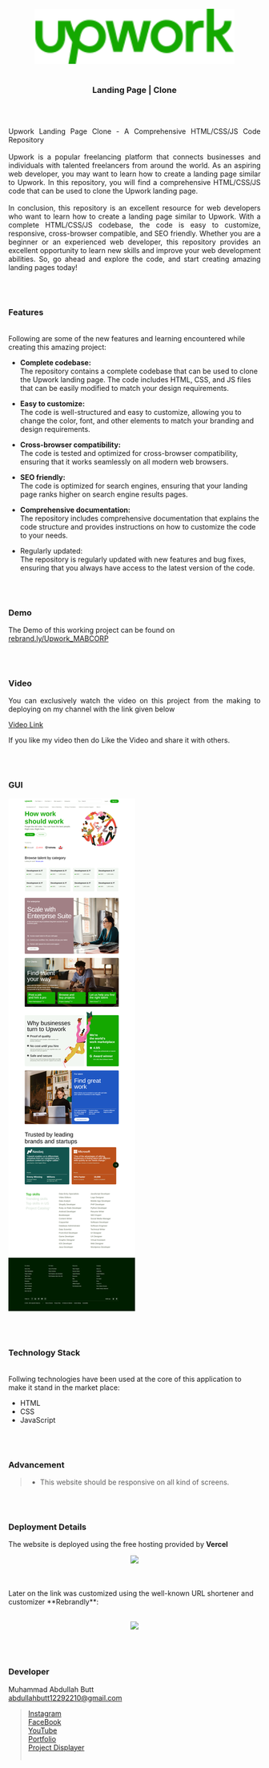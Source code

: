 <p align="center">
  <img src = "/assets/logo.svg" width="400">
</p>

<h1 align="center">
</h1>

<h3 align="center">
  Landing Page | Clone
</h3>


<br><br>

<p align="justify">
Upwork Landing Page Clone - A Comprehensive HTML/CSS/JS Code Repository<br><br>
Upwork is a popular freelancing platform that connects businesses and individuals with talented freelancers from around the world. As an aspiring web developer, you may want to learn how to create a landing page similar to Upwork. In this repository, you will find a comprehensive HTML/CSS/JS code that can be used to clone the Upwork landing page.<br><br>
In conclusion, this repository is an excellent resource for web developers who want to learn how to create a landing page similar to Upwork. With a complete HTML/CSS/JS codebase, the code is easy to customize, responsive, cross-browser compatible, and SEO friendly. Whether you are a beginner or an experienced web developer, this repository provides an excellent opportunity to learn new skills and improve your web development abilities. So, go ahead and explore the code, and start creating amazing landing pages today!
</p>


<br><br>
<!-- ................................................................................................................................. -->


### Features
<br>
Following are some of the new features and learning encountered while creating this amazing project:

- <b>Complete codebase:</b></br> The repository contains a complete codebase that can be used to clone the Upwork landing page. The code includes HTML, CSS, and JS files that can be easily modified to match your design requirements.
- <b>Easy to customize:</b></br> The code is well-structured and easy to customize, allowing you to change the color, font, and other elements to match your branding and design requirements.

- <b>Cross-browser compatibility:</b></br> The code is tested and optimized for cross-browser compatibility, ensuring that it works seamlessly on all modern web browsers.

- <b>SEO friendly:</b></br> The code is optimized for search engines, ensuring that your landing page ranks higher on search engine results pages.

- <b>Comprehensive documentation:</b></br> The repository includes comprehensive documentation that explains the code structure and provides instructions on how to customize the code to your needs.

- Regularly updated:</b></br> The repository is regularly updated with new features and bug fixes, ensuring that you always have access to the latest version of the code.


<br><br>
<!-- ................................................................................................................................. -->



### Demo
<p align="justify">
  The Demo of this working project can be found on <br>
  <a href="https://rebrand.ly/Upwork_MABCORP">rebrand.ly/Upwork_MABCORP</a>
</p>


<br><br>
<!-- ................................................................................................................................. -->



### Video
<p align="justify">
You can exclusively watch the video on this project from the making to deploying on my channel with the link given below<br>

  [Video Link](# ) <br>

  If you like my video then do Like the Video and share it with others.
</p>


<br><br>
<!-- ................................................................................................................................. -->



### GUI
![GUI for this Project](demo.png)


<br><br>
<!-- ................................................................................................................................. -->




### Technology Stack
<br>
Follwing technologies have been used at the core of this application to make it stand in the market place:

- HTML
- CSS
- JavaScript


<br><br>
<!-- ................................................................................................................................. -->


### Advancement

> - This website should be responsive on all kind of screens.

<br><br>
<!-- ................................................................................................................................. -->


### Deployment Details

The website is deployed using the free hosting provided by **Vercel**
<p align = "center">
  <img src = "https://branditechture.agency/brand-logos/wp-content/uploads/wpdm-cache/Vercel-900x0.png" width = "300">
</p>
<br><br>
Later on the link was customized using the well-known URL shortener and customizer **Rebrandly**:<br><br>
<p align = "center">
  <img src = "https://www.rebrandly.com/images/URL-Shortener.fileextension.svg" width = "300">
</p>


<br><br>
<!-- ................................................................................................................................. -->


### Developer

Muhammad Abdullah Butt <br>
abdullahbutt12292210@gmail.com <br>
> [Instagram](https://www.instagram.com/abdullah.butt.22/)<br>
> [FaceBook](https://www.facebook.com/profile.php?id=100076291614529)<br>
> [YouTube](https://www.youtube.com/channel/UCnuOFQyMywg-KuoN-lmav1Q)<br>
> [Portfolio](https://rebrand.ly/MuhammadAbdullahButt_MABCORP)<br>
> [Project Displayer]( https://rebrand.ly/ProjectDisplayer_MABCORP)
<br><br>
<!-- ................................................................................................................................. -->






